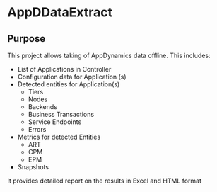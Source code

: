 # AppDDataExtract

## Purpose

This project allows taking of AppDynamics data offline. This includes:
- List of Applications in Controller
- Configuration data for Application (s)
- Detected entities for Application(s) 
    - Tiers
	- Nodes
	- Backends
	- Business Transactions
	- Service Endpoints
	- Errors
- Metrics for detected Entities
	- ART
	- CPM
	- EPM
- Snapshots

It provides detailed report on the results in Excel and HTML format